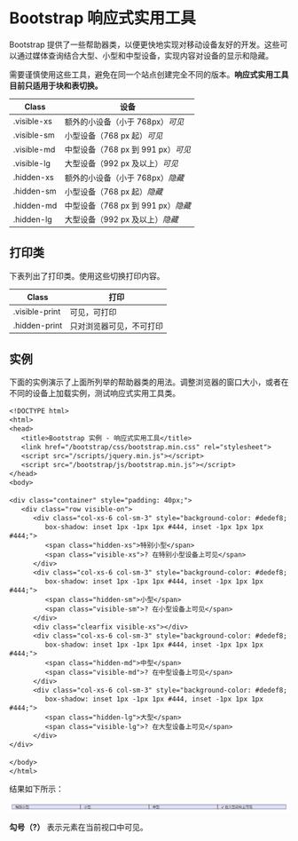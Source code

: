 # Bootstrap 响应式实用工具

Bootstrap 提供了一些帮助器类，以便更快地实现对移动设备友好的开发。这些可以通过媒体查询结合大型、小型和中型设备，实现内容对设备的显示和隐藏。

需要谨慎使用这些工具，避免在同一个站点创建完全不同的版本。**响应式实用工具目前只适用于块和表切换。**

| Class | 设备 |
| --- | --- |
| .visible-xs | 额外的小设备（小于 768px）_可见_ |
| .visible-sm | 小型设备（768 px 起）_可见_ |
| .visible-md | 中型设备（768 px 到 991 px）_可见_ |
| .visible-lg | 大型设备（992 px 及以上）_可见_ |
| .hidden-xs | 额外的小设备（小于 768px）_隐藏_ |
| .hidden-sm | 小型设备（768 px 起）_隐藏_ |
| .hidden-md | 中型设备（768 px 到 991 px）_隐藏_ |
| .hidden-lg | 大型设备（992 px 及以上）_隐藏_ |

## 打印类

下表列出了打印类。使用这些切换打印内容。

| Class | 打印 |
| --- | --- |
| .visible-print | 可见，可打印 |
| .hidden-print | 只对浏览器可见，不可打印 |

## 实例

下面的实例演示了上面所列举的帮助器类的用法。调整浏览器的窗口大小，或者在不同的设备上加载实例，测试响应式实用工具类。

```
<!DOCTYPE html>
<html>
<head>
   <title>Bootstrap 实例 - 响应式实用工具</title>
   <link href="/bootstrap/css/bootstrap.min.css" rel="stylesheet">
   <script src="/scripts/jquery.min.js"></script>
   <script src="/bootstrap/js/bootstrap.min.js"></script>
</head>
<body>

<div class="container" style="padding: 40px;">
   <div class="row visible-on">
      <div class="col-xs-6 col-sm-3" style="background-color: #dedef8;
         box-shadow: inset 1px -1px 1px #444, inset -1px 1px 1px #444;">
         <span class="hidden-xs">特别小型</span>
         <span class="visible-xs">? 在特别小型设备上可见</span>
      </div>
      <div class="col-xs-6 col-sm-3" style="background-color: #dedef8;
         box-shadow: inset 1px -1px 1px #444, inset -1px 1px 1px #444;">
         <span class="hidden-sm">小型</span>
         <span class="visible-sm">? 在小型设备上可见</span>
      </div>
      <div class="clearfix visible-xs"></div>
      <div class="col-xs-6 col-sm-3" style="background-color: #dedef8;
         box-shadow: inset 1px -1px 1px #444, inset -1px 1px 1px #444;">
         <span class="hidden-md">中型</span>
         <span class="visible-md">? 在中型设备上可见</span>
      </div>
      <div class="col-xs-6 col-sm-3" style="background-color: #dedef8;
         box-shadow: inset 1px -1px 1px #444, inset -1px 1px 1px #444;">
         <span class="hidden-lg">大型</span>
         <span class="visible-lg">? 在大型设备上可见</span>
      </div>
</div>

</body>
</html>

```

[](/try/tryit.php?filename=bootstrap3-resonsive-utilies)

结果如下所示：

![响应式实用工具](img/resonsive_utilies_demo.jpg)

**勾号（?）** 表示元素在当前视口中可见。

